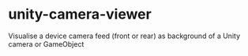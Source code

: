 # unity-camera-viewer
Visualise a device camera feed (front or rear) as background of a Unity camera or GameObject
